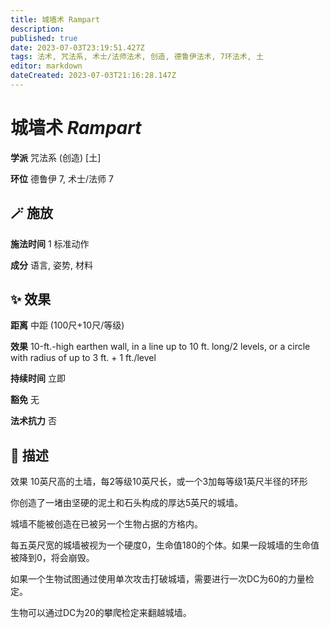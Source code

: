 ```yaml
---
title: 城墙术 Rampart
description: 
published: true
date: 2023-07-03T23:19:51.427Z
tags: 法术, 咒法系, 术士/法师法术, 创造, 德鲁伊法术, 7环法术, 土
editor: markdown
dateCreated: 2023-07-03T21:16:28.147Z
---
```


# **城墙术** *Rampart*

**学派** 咒法系 (创造) \[土\] 

**环位** 德鲁伊 7, 术士/法师 7

## 🪄 施放

**施法时间** 1 标准动作

**成分** 语言, 姿势, 材料

## ✨ 效果  

**距离** 中距 (100尺+10尺/等级) 

**效果** 10-ft.-high earthen wall, in a line up to 10 ft. long/2 levels, or a circle with radius of up to 3 ft. + 1 ft./level 

**持续时间** 立即 

**豁免** 无

**法术抗力** 否

## 📖 描述

效果              10英尺高的土墙，每2等级10英尺长，或一个3加每等级1英尺半径的环形

你创造了一堵由坚硬的泥土和石头构成的厚达5英尺的城墙。

城墙不能被创造在已被另一个生物占据的方格内。

每五英尺宽的城墙被视为一个硬度0，生命值180的个体。如果一段城墙的生命值被降到0，将会崩毁。

如果一个生物试图通过使用单次攻击打破城墙，需要进行一次DC为60的力量检定。

生物可以通过DC为20的攀爬检定来翻越城墙。
    